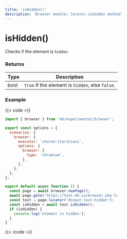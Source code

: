 ```yaml
---
title: 'isHidden()'
description: 'Browser module: locator.isHidden method'
---
```


# isHidden()

Checks if the element is `hidden`.

### Returns

| Type | Description                                      |
| ---- | ------------------------------------------------ |
| bool | `true` if the element is `hidden`, else `false`. |

### Example

{{< code >}}

```javascript
import { browser } from 'k6/experimental/browser';

export const options = {
  scenarios: {
    browser: {
      executor: 'shared-iterations',
      options: {
        browser: {
          type: 'chromium',
        },
      },
    },
  },
};

export default async function () {
  const page = await browser.newPage();
  await page.goto('https://test.k6.io/browser.php');
  const text = page.locator('#input-text-hidden');
  const isHidden = await text.isHidden();
  if (isHidden) {  
    console.log('element is hidden');
  }
}
```

{{< /code >}}
